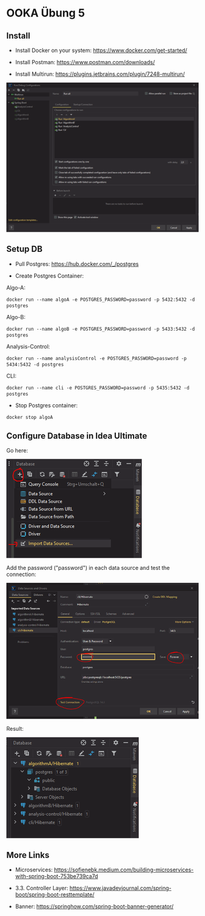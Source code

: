 # OOKA Übung 5

## Install

- Install Docker on your system: https://www.docker.com/get-started/

- Install Postman: https://www.postman.com/downloads/

- Install Multirun: https://plugins.jetbrains.com/plugin/7248-multirun/

![img.png](img/multirun.png)

## Setup DB

- Pull Postgres: https://hub.docker.com/_/postgres

- Create Postgres Container:

Algo-A:

```
docker run --name algoA -e POSTGRES_PASSWORD=password -p 5432:5432 -d postgres
```

Algo-B:

```
docker run --name algoB -e POSTGRES_PASSWORD=password -p 5433:5432 -d postgres
```

Analysis-Control:

```
docker run --name analysisControl -e POSTGRES_PASSWORD=password -p 5434:5432 -d postgres
```

CLI:

```
docker run --name cli -e POSTGRES_PASSWORD=password -p 5435:5432 -d postgres
```

- Stop Postgres container:

```
docker stop algoA
```

## Configure Database in Idea Ultimate

Go here:

![](img/db_0.png)

Add the password ("password") in each data source and test the connection:

![](img/db_1.png)

Result:

![](img/db_2.png)

## More Links

- Microservices: https://sofienebk.medium.com/building-microservices-with-spring-boot-753be739ca7d

- 3.3. Controller Layer: https://www.javadevjournal.com/spring-boot/spring-boot-resttemplate/

- Banner: https://springhow.com/spring-boot-banner-generator/